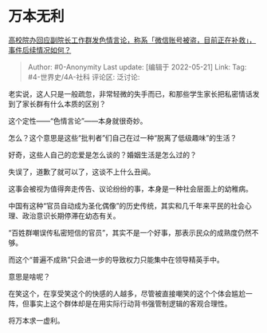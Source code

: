 # 万本无利
[高校院办回应副院长工作群发色情言论，称系「微信账号被盗，目前正在补救」，事件后续情况如何？](https://www.zhihu.com/question/533788981/answer/2495081751)

> Author: #0-Anonymity
> Last update: [编辑于 2022-05-21]
> Link:
> Tag: #4-世界史/4A-社科
> 评论区:
> 泛讨论:

老实说，这人只是一般疏忽，非常轻微的失手而已，和那些学生家长把私密情话发到了家长群有什么本质的区别？

这个定性——“色情言论”——本身就很奇妙。

怎么？这个意思是这些“批判者”们自己在过一种“脱离了低级趣味”的生活？

好奇，这些人自己的恋爱是怎么谈的？婚姻生活是怎么过的？

失误了，道歉了就可以了，这谈不上什么丑闻。

这事会被视为值得奔走传告、议论纷纷的事，本身是一种社会层面上的幼稚病。

中国有这种“官员自动成为圣化偶像”的历史传统，其实和几千年来平民的社会心理、政治意识长期停滞在幼态有关。

“百姓群嘲误传私密短信的官员”，其实不是一个好事，那表示民众的成熟度仍然不够。

而这个“普遍不成熟”只会进一步的导致权力只能集中在领导精英手中。

意思是啥呢？

在笑这个，在享受笑这个的快感的人越多，尽管被直接嘲笑的这个个体会尴尬一阵，但事实上这个群体却是在用实际行动背书强管制逻辑的客观合理性。

将万本求一虚利。
